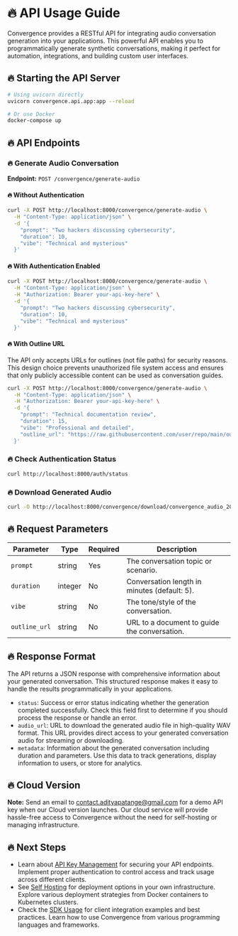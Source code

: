 # 🔥 API Usage Guide

Convergence provides a RESTful API for integrating audio conversation generation into your applications.
This powerful API enables you to programmatically generate synthetic conversations, making it perfect for automation, integrations, and building custom user interfaces.

## 🔥 Starting the API Server

```bash
# Using uvicorn directly
uvicorn convergence.api.app:app --reload

# Or use Docker
docker-compose up
```

## 🔥 API Endpoints

### 🔥 Generate Audio Conversation

**Endpoint:** `POST /convergence/generate-audio`

#### 🔥 Without Authentication

```bash
curl -X POST http://localhost:8000/convergence/generate-audio \
  -H "Content-Type: application/json" \
  -d '{
    "prompt": "Two hackers discussing cybersecurity",
    "duration": 10,
    "vibe": "Technical and mysterious"
  }'
```

#### 🔥 With Authentication Enabled

```bash
curl -X POST http://localhost:8000/convergence/generate-audio \
  -H "Content-Type: application/json" \
  -H "Authorization: Bearer your-api-key-here" \
  -d '{
    "prompt": "Two hackers discussing cybersecurity",
    "duration": 10,
    "vibe": "Technical and mysterious"
  }'
```

#### 🔥 With Outline URL

The API only accepts URLs for outlines (not file paths) for security reasons.
This design choice prevents unauthorized file system access and ensures that only publicly accessible content can be used as conversation guides.

```bash
curl -X POST http://localhost:8000/convergence/generate-audio \
  -H "Content-Type: application/json" \
  -H "Authorization: Bearer your-api-key-here" \
  -d '{
    "prompt": "Technical documentation review",
    "duration": 15,
    "vibe": "Professional and detailed",
    "outline_url": "https://raw.githubusercontent.com/user/repo/main/outline.md"
  }'
```

### 🔥 Check Authentication Status

```bash
curl http://localhost:8000/auth/status
```

### 🔥 Download Generated Audio

```bash
curl -O http://localhost:8000/convergence/download/convergence_audio_20240101_120000.wav
```

## 🔥 Request Parameters

| Parameter | Type | Required | Description |
|-----------|------|----------|-------------|
| `prompt` | string | Yes | The conversation topic or scenario. |
| `duration` | integer | No | Conversation length in minutes (default: 5). |
| `vibe` | string | No | The tone/style of the conversation. |
| `outline_url` | string | No | URL to a document to guide the conversation. |

## 🔥 Response Format

The API returns a JSON response with comprehensive information about your generated conversation.
This structured response makes it easy to handle the results programmatically in your applications.
- `status`: Success or error status indicating whether the generation completed successfully.
  Check this field first to determine if you should process the response or handle an error.
- `audio_url`: URL to download the generated audio file in high-quality WAV format.
  This URL provides direct access to your generated conversation audio for streaming or downloading.
- `metadata`: Information about the generated conversation including duration and parameters.
  Use this data to track generations, display information to users, or store for analytics.

## 🔥 Cloud Version

**Note:** Send an email to contact.adityapatange@gmail.com for a demo API key when our Cloud version launches.
Our cloud service will provide hassle-free access to Convergence without the need for self-hosting or managing infrastructure.

## 🔥 Next Steps

- Learn about [API Key Management](API_KEY_MANAGEMENT) for securing your API endpoints.
  Implement proper authentication to control access and track usage across different clients.
- See [Self Hosting](SELF_HOST) for deployment options in your own infrastructure.
  Explore various deployment strategies from Docker containers to Kubernetes clusters.
- Check the [SDK Usage](SDK_USAGE) for client integration examples and best practices.
  Learn how to use Convergence from various programming languages and frameworks.